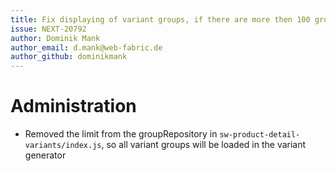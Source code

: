 ```yaml
---
title: Fix displaying of variant groups, if there are more then 100 groups
issue: NEXT-20792
author: Dominik Mank
author_email: d.mank@web-fabric.de
author_github: dominikmank
---
```

# Administration
* Removed the limit from the groupRepository in `sw-product-detail-variants/index.js`, so all variant groups will be loaded in the variant generator
